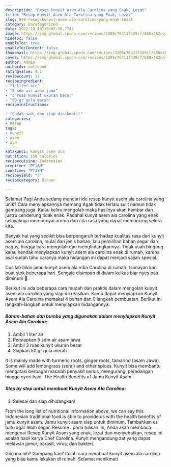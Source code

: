 ```yaml
---
description: "Resep Kunyit Asem Ala Carolina yang Enak, Lezat"
title: "Resep Kunyit Asem Ala Carolina yang Enak, Lezat"
slug: 940-resep-kunyit-asem-ala-carolina-yang-enak-lezat
category: Uncategorized
date: 2022-10-18T20:02:10.774Z
image: https://img-global.cpcdn.com/recipes/3209c76411f439cf/680x482cq70/kunyit-asem-ala-carolina-foto-resep-utama.jpg
hideToc: false
enableToc: true
enableTocContent: false
thumbnail: https://img-global.cpcdn.com/recipes/3209c76411f439cf/680x482cq70/kunyit-asem-ala-carolina-foto-resep-utama.jpg
cover: https://img-global.cpcdn.com/recipes/3209c76411f439cf/680x482cq70/kunyit-asem-ala-carolina-foto-resep-utama.jpg
author: Admin
authorAv: notfound
ratingvalue: 4.1
reviewcount: 17
recipeingredient:
- "1 liter air"
- "5 sdm air asam jawa"
- "3 ruas kunyit ukuran besar"
- "50 gr gula merah"
recipeinstructions:

- "Sudah jadi dan siap dinikmati!"
categories:
- Resep
tags:
- kunyit
- asem
- ala

katakunci: kunyit asem ala 
nutrition: 150 calories
recipecuisine: Indonesian
preptime: "PT16M"
cooktime: "PT38M"
recipeyield: "3"
recipecategory: Dinner

---
```



Selamat Pagi Anda sedang mencari ide resep kunyit asem ala carolina yang unik? Cara menyiapkannya memang Agak tidak terlalu sulit namun tidak gampang juga. Kalau keliru mengolah maka hasilnya akan hambar dan justru cenderung tidak enak. Padahal kunyit asem ala carolina yang enak selayaknya mempunyai aroma dan cita rasa yang dapat memancing selera kita.


Banyak hal yang sedikit bisa berpengaruh terhadap kualitas rasa dari kunyit asem ala carolina, mulai dari jenis bahan, lalu pemilihan bahan segar dan bagus, hingga cara mengolah dan menghidangkannya. Tidak usah bingung kalau hendak menyiapkan kunyit asem ala carolina enak di rumah, karena asal sudah tahu caranya maka hidangan ini dapat menjadi sajian spesial.

Cus lah bikin jamu kunyit asem ala mba Carolina di rumah. Lumayan kan buat stok beberapa hari. Sengaja disimpan di dalam kulkas biar nyes pas diminum 🤭.


Berikut ini ada beberapa cara mudah dan praktis dalam mengolah kunyit asem ala carolina yang siap dikreasikan. Kamu dapat menyiapkan Kunyit Asem Ala Carolina memakai 4 bahan dan 0 langkah pembuatan. Berikut ini langkah-langkah untuk menyiapkan hidangannya.

<!--inarticleads1-->

##### Bahan-bahan dan bumbu yang digunakan dalam menyiapkan Kunyit Asem Ala Carolina:

1. Ambil 1 liter air
1. Persiapkan 5 sdm air asam jawa
1. Ambil 3 ruas kunyit ukuran besar
1. Siapkan 50 gr gula merah


It is mainly made with turmeric roots, ginger roots, tamarind (asam Jawa). Some will add lemongrass (serai) and other spices. Kunyit bisa membantu mengatasi berbagai masalah penyakit serius, mengurangi peradangan hingga nyeri haid. The Health Benefits of Jamu Kunyit Asam. 

<!--inarticleads2-->

##### Step by step untuk membuat Kunyit Asem Ala Carolina:


1. Selesai dan siap dihidangkan!

From the long list of nutritional information above, we can say this Indonesian traditional food is able to provide us with the health benefits of jamu kunyit asam. Jamu kunyit asam siap untuk diminum. Tambahkan es batu agar lebih segar. Resume : pada tulisan ini, Anda akan membaca mengenai Resep Kunyit Asam yang enak, lezat dan menyehatkan, resep ini adalah hasil karya Chef Carolina. Kunyit mengandung zat yang dapat melawan jamur, parasit, virus, dan bakteri. 

Gimana nih? Gampang kan? Itulah cara membuat kunyit asem ala carolina yang bisa kamu lakukan di rumah. Selamat menikmati
